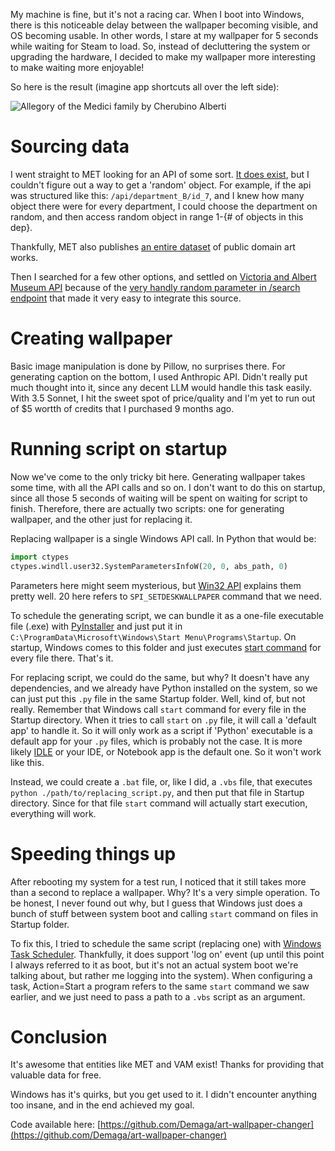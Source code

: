 My machine is fine, but it's not a racing car. When I boot into Windows, there is this noticeable delay between the wallpaper becoming visible, and OS becoming usable. In other words, I stare at my wallpaper for 5 seconds while waiting for Steam to load. So, instead of decluttering the system or upgrading the hardware, I decided to make my wallpaper more interesting to make waiting more enjoyable!

So here is the result (imagine app shortcuts all over the left side):

![Allegory of the Medici family by Cherubino Alberti](/assets/art-wallpaper-medici.png)

# Sourcing data

I went straight to MET looking for an API of some sort. [It does exist](https://metmuseum.github.io/), but I couldn't figure out a way to get a 'random' object. For example, if the api was structured like this: `/api/department_B/id_7`, and I knew how many object there were for every department, I could choose the department on random, and then access random object in range 1-{# of objects in this dep}. 

Thankfully, MET also publishes [an entire dataset](https://www.kaggle.com/datasets/metmuseum/the-met) of public domain art works.

Then I searched for a few other options, and settled on [Victoria and Albert Museum API](https://developers.vam.ac.uk/guide/v2/quick-start.html) because of the [very handly random parameter in /search endpoint](https://developers.vam.ac.uk/guide/v2/restriction/miscellaneous.html?highlight=random#random-random) that made it very easy to integrate this source.

# Creating wallpaper

Basic image manipulation is done by Pillow, no surprises there. For generating caption on the bottom, I used Anthropic API. Didn't really put much thought into it, since any decent LLM would handle this task easily. With 3.5 Sonnet, I hit the sweet spot of price/quality and I'm yet to run out of $5 wortth of credits that I purchased 9 months ago.

# Running script on startup

Now we've come to the only tricky bit here. Generating wallpaper takes some time, with all the API calls and so on. I don't want to do this on startup, since all those 5 seconds of waiting will be spent on waiting for script to finish. Therefore, there are actually two scripts: one for generating wallpaper, and the other just for replacing it.

Replacing wallpaper is a single Windows API call. In Python that would be:
``` python
import ctypes
ctypes.windll.user32.SystemParametersInfoW(20, 0, abs_path, 0)
```

Parameters here might seem mysterious, but [Win32 API](https://learn.microsoft.com/en-us/windows/win32/api/winuser/nf-winuser-systemparametersinfow) explains them pretty well. 20 here refers to `SPI_SETDESKWALLPAPER` command that we need.

To schedule the generating script, we can bundle it as a one-file executable file (.exe) with [PyInstaller](https://pyinstaller.org/en/stable/) and just put it in `C:\ProgramData\Microsoft\Windows\Start Menu\Programs\Startup`. On startup, Windows comes to this folder and just executes [start command](https://learn.microsoft.com/en-us/windows-server/administration/windows-commands/start) for every file there. That's it.

For replacing script, we could do the same, but why? It doesn't have any dependencies, and we already have Python installed on the system, so we can just put this `.py` file in the same Startup folder. Well, kind of, but not really. Remember that Windows call `start` command for every file in the Startup directory. When it tries to call `start` on `.py` file, it will call a 'default app' to handle it. So it will only work as a script if 'Python' executable is a default app for your `.py` files, which is probably not the case. It is more likely [IDLE](https://docs.python.org/3/library/idle.html) or your IDE, or Notebook app is the default one. So it won't work like this.

Instead, we could create a `.bat` file, or, like I did, a `.vbs` file, that executes `python ./path/to/replacing_script.py`, and then put that file in Startup directory. Since for that file `start` command will actually start execution, everything will work.

# Speeding things up

After rebooting my system for a test run, I noticed that it still takes more than a second to replace a wallpaper. Why? It's a very simple operation. To be honest, I never found out why, but I guess that Windows just does a bunch of stuff between system boot and calling `start` command on files in Startup folder. 

To fix this, I tried to schedule the same script (replacing one) with [Windows Task Scheduler](https://learn.microsoft.com/en-us/windows/win32/taskschd/task-scheduler-start-page). Thankfully, it does support 'log on' event (up until this point I always referred to it as boot, but it's not an actual system boot we're talking about, but rather me logging into the system). When configuring a task, Action=Start a program refers to the same `start` command we saw earlier, and we just need to pass a path to a `.vbs` script as an argument.

# Conclusion

It's awesome that entities like MET and VAM exist! Thanks for providing that valuable data for free.

Windows has it's quirks, but you get used to it. I didn't encounter anything too insane, and in the end achieved my goal.

Code available here: [https://github.com/Demaga/art-wallpaper-changer](https://github.com/Demaga/art-wallpaper-changer)